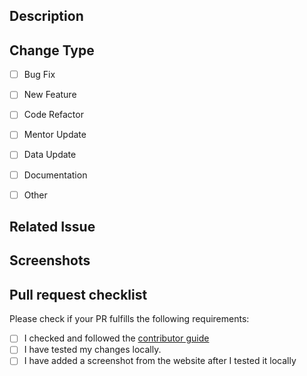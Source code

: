 ## Description
<!--- Describe your changes in detail --> 
<!--- Why is this change required? What problem does it solve? -->
<!--- If it fixes an open issue, please link to the issue here. -->

## Change Type
- [ ] Bug Fix
- [ ] New Feature
- [ ] Code Refactor
- [ ] Mentor Update
- [ ] Data Update
- [ ] Documentation
- [ ] Other


## Related Issue
<!--- If suggesting a new feature or change, please discuss it in an issue first -->
<!--- If fixing a bug, there should be an issue describing it with steps to reproduce -->
<!--- Please link to the issue here: -->


## Screenshots
<!--  If you are chaging html, css or new resources it is mandatory to add screeshot. -->
<!--  Please add screenshot from *before* and *after* to simply the code review -->

## Pull request checklist

Please check if your PR fulfills the following requirements:
- [ ] I checked and followed the [contributor guide](CONTRIBUTING.md) 
- [ ] I have tested my changes locally.
- [ ] I have added a screenshot from the website after I tested it locally 

<!--  Thanks for sending a pull request! -->